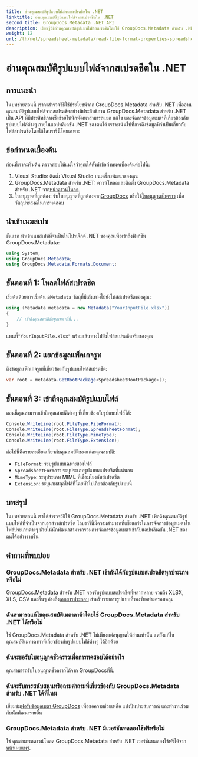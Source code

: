 ```yaml
---
title: อ่านคุณสมบัติรูปแบบไฟล์จากสเปรดชีตใน .NET
linktitle: อ่านคุณสมบัติรูปแบบไฟล์จากสเปรดชีตใน .NET
second_title: GroupDocs.Metadata .NET API
description: เรียนรู้วิธีอ่านคุณสมบัติรูปแบบไฟล์สเปรดชีตโดยใช้ GroupDocs.Metadata สำหรับ .NET เข้าถึงรูปแบบไฟล์ ประเภท MIME และอื่นๆ ด้วยการเรียก API แบบง่ายๆ
weight: 12
url: /th/net/spreadsheet-metadata/read-file-format-properties-spreadsheets/
---
```


# อ่านคุณสมบัติรูปแบบไฟล์จากสเปรดชีตใน .NET

## การแนะนำ
ในบทช่วยสอนนี้ เราจะสำรวจวิธีใช้ประโยชน์จาก GroupDocs.Metadata สำหรับ .NET เพื่ออ่านคุณสมบัติรูปแบบไฟล์จากสเปรดชีตอย่างมีประสิทธิภาพ GroupDocs.Metadata สำหรับ .NET เป็น API ที่มีประสิทธิภาพซึ่งช่วยให้นักพัฒนาสามารถแยก แก้ไข และจัดการข้อมูลเมตาที่เกี่ยวข้องกับรูปแบบไฟล์ต่างๆ ภายในแอปพลิเคชัน .NET ของตนได้ เราจะเน้นไปที่การดึงข้อมูลที่จำเป็นเกี่ยวกับไฟล์สเปรดชีตโดยใช้ไลบรารีนี้โดยเฉพาะ
## ข้อกำหนดเบื้องต้น
ก่อนที่เราจะเริ่มต้น ตรวจสอบให้แน่ใจว่าคุณได้ตั้งค่าข้อกำหนดเบื้องต้นต่อไปนี้:
1. Visual Studio: ติดตั้ง Visual Studio บนเครื่องพัฒนาของคุณ
2.  GroupDocs.Metadata สำหรับ .NET: ดาวน์โหลดและติดตั้ง GroupDocs.Metadata สำหรับ .NET จาก[หน้าดาวน์โหลด](https://releases.groupdocs.com/metadata/net/).
3.  ใบอนุญาตที่ถูกต้อง: รับใบอนุญาตที่ถูกต้องจาก[GroupDocs](https://purchase.groupdocs.com/buy) หรือใช้[ใบอนุญาตชั่วคราว](https://purchase.groupdocs.com/temporary-license/) เพื่อวัตถุประสงค์ในการทดสอบ

## นำเข้าเนมสเปซ
ขั้นแรก นำเข้าเนมสเปซที่จำเป็นในโปรเจ็กต์ .NET ของคุณเพื่อเข้าถึงฟังก์ชัน GroupDocs.Metadata:
```csharp
using System;
using GroupDocs.Metadata;
using GroupDocs.Metadata.Formats.Document;
```
## ขั้นตอนที่ 1: โหลดไฟล์สเปรดชีต
 เริ่มต้นด้วยการเริ่มต้น a`Metadata` วัตถุที่มีเส้นทางไปยังไฟล์สเปรดชีตของคุณ:
```csharp
using (Metadata metadata = new Metadata("YourInputFile.xlsx"))
{
    // เข้าถึงคุณสมบัติข้อมูลเมตาที่นี่...
}
```
 แทนที่`"YourInputFile.xlsx"` พร้อมเส้นทางไปยังไฟล์สเปรดชีตจริงของคุณ
## ขั้นตอนที่ 2: แยกข้อมูลแพ็คเกจรูท
ดึงข้อมูลแพ็กเกจรูทที่เกี่ยวข้องกับรูปแบบไฟล์สเปรดชีต:
```csharp
var root = metadata.GetRootPackage<SpreadsheetRootPackage>();
```
## ขั้นตอนที่ 3: เข้าถึงคุณสมบัติรูปแบบไฟล์
ตอนนี้คุณสามารถเข้าถึงคุณสมบัติต่างๆ ที่เกี่ยวข้องกับรูปแบบไฟล์ได้:
```csharp
Console.WriteLine(root.FileType.FileFormat);
Console.WriteLine(root.FileType.SpreadsheetFormat);
Console.WriteLine(root.FileType.MimeType);
Console.WriteLine(root.FileType.Extension);
```
ต่อไปนี้คือรายละเอียดเกี่ยวกับคุณสมบัติของแต่ละคุณสมบัติ:
- `FileFormat`: ระบุรูปแบบเฉพาะของไฟล์
- `SpreadsheetFormat`: ระบุประเภทรูปแบบสเปรดชีตที่แน่นอน
- `MimeType`: ระบุประเภท MIME ที่เชื่อมโยงกับสเปรดชีต
- `Extension`: ระบุนามสกุลไฟล์ที่โดยทั่วไปเกี่ยวข้องกับรูปแบบนี้

## บทสรุป
ในบทช่วยสอนนี้ เราได้สำรวจวิธีใช้ GroupDocs.Metadata สำหรับ .NET เพื่อดึงคุณสมบัติรูปแบบไฟล์ที่จำเป็นจากเอกสารสเปรดชีต ไลบรารีนี้มีความสามารถที่แข็งแกร่งในการจัดการข้อมูลเมตาในไฟล์ประเภทต่างๆ ช่วยให้นักพัฒนาสามารถรวมการจัดการข้อมูลเมตาเข้ากับแอปพลิเคชัน .NET ของตนได้อย่างราบรื่น

## คำถามที่พบบ่อย
### GroupDocs.Metadata สำหรับ .NET เข้ากันได้กับรูปแบบสเปรดชีตทุกประเภทหรือไม่
 GroupDocs.Metadata สำหรับ .NET รองรับรูปแบบสเปรดชีตที่หลากหลาย รวมถึง XLSX, XLS, CSV และอื่นๆ อ้างถึง[เอกสารประกอบ](https://tutorials.groupdocs.com/metadata/net/) สำหรับรายการรูปแบบที่รองรับอย่างครอบคลุม
### ฉันสามารถแก้ไขคุณสมบัติเมตาดาต้าโดยใช้ GroupDocs.Metadata สำหรับ .NET ได้หรือไม่
ใช่ GroupDocs.Metadata สำหรับ .NET ไม่เพียงแต่อนุญาตให้อ่านเท่านั้น แต่ยังแก้ไขคุณสมบัติเมทาดาทาที่เกี่ยวข้องกับรูปแบบไฟล์ต่างๆ ได้อีกด้วย
### ฉันจะขอรับใบอนุญาตชั่วคราวเพื่อการทดสอบได้อย่างไร
 คุณสามารถรับใบอนุญาตชั่วคราวได้จาก GroupDocs[ที่นี่](https://purchase.groupdocs.com/temporary-license/).
### ฉันจะรับการสนับสนุนหรือถามคำถามที่เกี่ยวข้องกับ GroupDocs.Metadata สำหรับ .NET ได้ที่ไหน
 เยี่ยมชม[ฟอรัมข้อมูลเมตา GroupDocs](https://forum.groupdocs.com/c/metadata/14) เพื่อขอความช่วยเหลือ แบ่งปันประสบการณ์ และทำงานร่วมกับนักพัฒนารายอื่น
### GroupDocs.Metadata สำหรับ .NET มีเวอร์ชันทดลองใช้ฟรีหรือไม่
 ใช่ คุณสามารถดาวน์โหลด GroupDocs.Metadata สำหรับ .NET เวอร์ชันทดลองใช้ฟรีได้จาก[หน้าเผยแพร่](https://releases.groupdocs.com/).